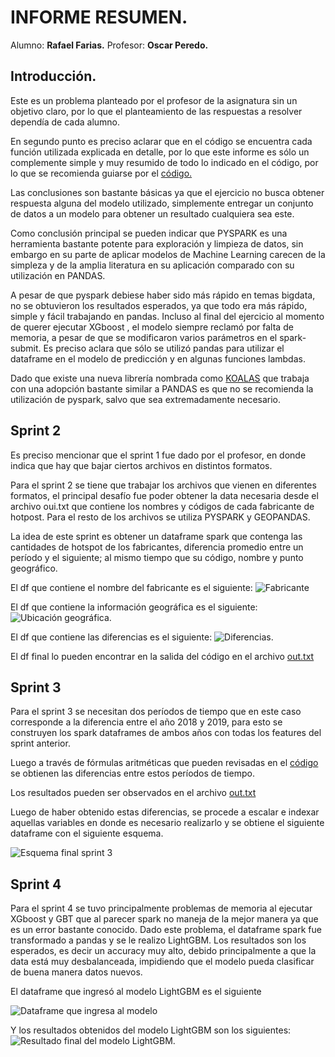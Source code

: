 # INFORME RESUMEN.
Alumno: **Rafael Farias.**
Profesor: **Oscar Peredo.**


## Introducción.

Este es un problema planteado por el profesor de la asignatura sin un objetivo claro, por lo que el planteamiento de las respuestas a resolver dependía de cada alumno.

En segundo punto es preciso aclarar que en el código se encuentra cada función utilizada explicada en detalle, por lo que este informe es sólo un complemente simple y muy resumido de todo lo indicado en el código, por lo que se recomienda guiarse por el [código.](https://github.com/Rfariaspoblete/footprintwifi/blob/main/main.py)

Las conclusiones son bastante básicas ya que el ejercicio no busca obtener respuesta alguna del modelo utilizado, simplemente entregar un conjunto de datos a un modelo para obtener un resultado cualquiera sea este.

Como conclusión principal se pueden indicar que PYSPARK es una herramienta bastante potente para exploración y limpieza de datos, sin embargo en su parte de aplicar modelos de Machine Learning carecen de la simpleza y de la amplia literatura en su aplicación comparado con su utilización en PANDAS.

A pesar de que pyspark debiese haber sido más rápido en temas bigdata, no se obtuvieron los resultados esperados, ya que todo era más rápido, simple y fácil trabajando en pandas.  Incluso al final del ejercicio al momento de querer ejecutar XGboost , el modelo siempre reclamó por falta de memoria,  a pesar de que se modificaron varios parámetros en el spark-submit. Es preciso aclara que sólo se utilizó pandas para utilizar el dataframe en el modelo de predicción y en algunas funciones lambdas.

Dado que existe una nueva librería nombrada como [KOALAS](https://docs.databricks.com/languages/koalas.html) que trabaja con una adopción bastante similar a PANDAS es que no se recomienda la utilización de pyspark, salvo que sea extremadamente necesario.


## Sprint 2

Es preciso mencionar que el sprint 1 fue dado por el profesor, en donde indica que hay que bajar ciertos archivos en distintos formatos.

Para el sprint 2 se tiene que trabajar los archivos que vienen en diferentes formatos, el principal desafío fue poder obtener la data necesaria desde el archivo oui.txt que contiene los nombres y códigos de cada fabricante de hotpost. Para el resto de los archivos se utiliza PYSPARK y GEOPANDAS.

La idea de este sprint es obtener un dataframe spark que contenga las cantidades de hotspot de los fabricantes, diferencia promedio entre un período y el siguiente;  al mismo tiempo que su código, nombre y punto geográfico.


El df que contiene el nombre del fabricante es el siguiente:
![Fabricante](https://paper-attachments.dropbox.com/s_AC07C0A7F1F5752FBA703741F29DC6B9C70179F9AC0AD118046E81A926798E35_1629052580817_image.png)


El df que contiene la información geográfica es el siguiente:
![Ubicación geográfica.](https://paper-attachments.dropbox.com/s_AC07C0A7F1F5752FBA703741F29DC6B9C70179F9AC0AD118046E81A926798E35_1629052595952_image.png)


El df que contiene las diferencias es el siguiente:
![Diferencias.](https://paper-attachments.dropbox.com/s_AC07C0A7F1F5752FBA703741F29DC6B9C70179F9AC0AD118046E81A926798E35_1629052606434_image.png)


El df final lo pueden encontrar en la salida del código en el archivo [out.txt](https://github.com/Rfariaspoblete/footprintwifi/blob/main/out.txt)


## Sprint 3

Para el sprint 3 se necesitan dos períodos de tiempo que en este caso corresponde a la diferencia entre el año 2018 y 2019, para esto se construyen los spark dataframes de ambos años con todas los features del sprint anterior.

Luego a través de fórmulas aritméticas que pueden revisadas en el [código](https://github.com/Rfariaspoblete/footprintwifi/blob/main/main.py) se obtienen las diferencias entre estos períodos de tiempo.

Los resultados pueden ser observados en el archivo [out.txt](https://github.com/Rfariaspoblete/footprintwifi/blob/main/out.txt)

Luego de haber obtenido estas diferencias, se procede a escalar e indexar aquellas variables en donde es necesario realizarlo y se obtiene el siguiente dataframe  con  el siguiente esquema.

![Esquema final sprint 3](https://paper-attachments.dropbox.com/s_AC07C0A7F1F5752FBA703741F29DC6B9C70179F9AC0AD118046E81A926798E35_1629052987692_image.png)



## Sprint 4

Para el sprint 4 se tuvo principalmente problemas de memoria al ejecutar XGboost y GBT que al parecer spark no maneja de la mejor manera ya que es un error bastante conocido. Dado este problema, el dataframe spark fue transformado a pandas y se le realizo LightGBM. Los resultados son los esperados, es decir un accuracy muy alto, debido principalmente a que la data está muy desbalanceada, impidiendo que el modelo pueda clasificar de buena manera datos nuevos.

El dataframe que ingresó al modelo LightGBM es el siguiente

![Dataframe que ingresa al modelo](https://paper-attachments.dropbox.com/s_AC07C0A7F1F5752FBA703741F29DC6B9C70179F9AC0AD118046E81A926798E35_1629053225355_image.png)


Y los resultados obtenidos del modelo LightGBM son los siguientes:
![Resultado final del modelo LightGBM.](https://paper-attachments.dropbox.com/s_AC07C0A7F1F5752FBA703741F29DC6B9C70179F9AC0AD118046E81A926798E35_1629053251321_image.png)






